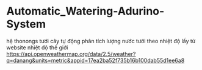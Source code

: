 # Automatic_Watering-Adurino-System
hệ thonongs tưới cây tự động phân tích lượng nước tưới theo nhiệt độ lấy từ website nhiệt độ thế giới
<br>
https://api.openweathermap.org/data/2.5/weather?q=danang&units=metric&appid=17ea2ba52f735b16b100dab55d1ee6a8

